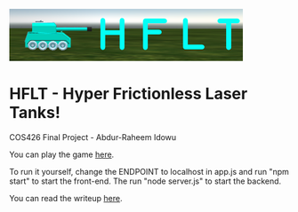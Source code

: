 ![Logo](logo.png)

# HFLT - Hyper Frictionless Laser Tanks!
COS426 Final Project - Abdur-Raheem Idowu

You can play the game [here](http://34.130.255.101:8000/).

To run it yourself, change the ENDPOINT to localhost in app.js
and run "npm start" to start the front-end. The run "node server.js"
to start the backend.

You can read the writeup [here](https://docs.google.com/document/d/1Ltq25YMRn1JUbnTdLU8gI6d5bxCrmrC-dnLnsK5tW5s/edit).